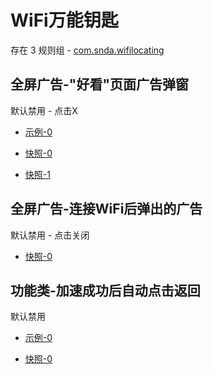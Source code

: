 # WiFi万能钥匙

存在 3 规则组 - [com.snda.wifilocating](/src/apps/com.snda.wifilocating.ts)

## 全屏广告-"好看"页面广告弹窗

默认禁用 - 点击X

- [示例-0](https://m.gkd.li/57941037/e6a94c34-6580-4bf5-8c44-16c9c9534be4)

- [快照-0](https://i.gkd.li/i/14032794)
- [快照-1](https://i.gkd.li/i/14256643)

## 全屏广告-连接WiFi后弹出的广告

默认禁用 - 点击关闭

- [快照-0](https://i.gkd.li/i/14622506)

## 功能类-加速成功后自动点击返回

默认禁用

- [示例-0](https://m.gkd.li/57941037/90a4d16d-b39b-4068-882b-d22acca2b632)

- [快照-0](https://i.gkd.li/i/14811531)
